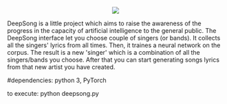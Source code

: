 <p align="center"> 
<img src="https://i.imgur.com/wSIr6IY.png">
</p>
DeepSong is a little project which aims to raise the awareness of the progress in the capacity of artificial intelligence to the general public.
The DeepSong interface let you choose couple of singers (or bands). It collects all the singers' lyrics from all times. Then, it traines a neural network on the corpus. The result is a new 'singer' which is a combination of all the singers/bands you choose.
After that you can start generating songs lyrics from that new artist you have created.

#dependencies:
python 3, PyTorch

to execute:
python deepsong.py


